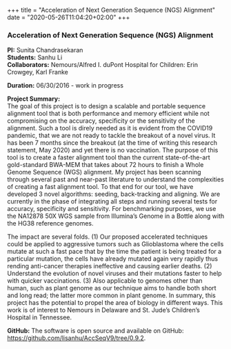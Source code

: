 +++
title = "Acceleration of Next Generation Sequence (NGS) Alignment"
date = "2020-05-26T11:04:20+02:00"
+++

### Acceleration of Next Generation Sequence (NGS) Alignment

**PI:** Sunita Chandrasekaran  
**Students:** Sanhu Li  
**Collaborators:** Nemours/Alfred I. duPont Hospital for Children: Erin Crowgey, Karl Franke

**Duration:** 06/30/2016 - work in progress

**Project Summary:**  
The goal of this project is to design a scalable and portable sequence alignment tool that is both performance and memory efficient while not compromising on the accuracy, specificity or the sensitivity of the alignment. Such a tool is direly needed as it is evident from the COVID19 pandemic, that we are not ready to tackle the breakout of a novel virus. It has been 7 months since the breakout (at the time of writing this research statement, May 2020) and yet there is no vaccination. The purpose of this tool is to create a faster alignment tool than the current state-of-the-art gold-standard BWA-MEM that takes about 72 hours to finish a Whole Genome Sequence (WGS) alignment. My project has been scanning through several past and near-past literature to understand the complexities of creating a fast alignment tool. To that end for our tool, we have developed 3 novel algorithms: seeding, back-tracking and aligning. We are currently in the phase of integrating all steps and running several tests for accuracy, specificity and sensitivity. For benchmarking purposes, we use the NA12878 50X WGS sample from Illumina’s Genome in a Bottle along with the HG38 reference genomes.

The impact are several folds. (1) Our proposed accelerated techniques could be applied to aggressive tumors such as Glioblastoma where the cells mutate at such a fast pace that by the time the patient is being treated for a particular mutation, the cells have already mutated again very rapidly thus rending anti-cancer therapies ineffective and causing earlier deaths. (2) Understand the evolution of novel viruses and their mutations faster to help with quicker vaccinations. (3) Also applicable to genomes other than human, such as plant genome as our technique aims to handle both short and long read; the latter more common in plant genome. In summary, this project has the potential to propel the area of biology in different ways. This work is of interest to Nemours in Delaware and St. Jude’s Children’s Hospital in Tennessee.

**GitHub:** The software is open source and available on GitHub: <a href="https://github.com/lisanhu/AccSeqV9/tree/0.9.2">https://github.com/lisanhu/AccSeqV9/tree/0.9.2</a>.  
